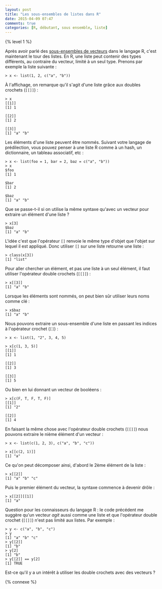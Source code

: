 ```yaml
---
layout: post
title: "Les sous-ensembles de listes dans R"
date: 2015-04-09 07:47
comments: true
categories: [R, débutant, sous ensemble, liste]
---
```


{% level 1 %}

Après avoir parlé des [sous-ensembles de vecteurs](http://lkdjiin.github.io/blog/2015/04/07/les-sous-ensembles-dans-r/) dans le langage R,
c'est maintenant le tour des listes. En R, une liste peut contenir des
types différents, au contraire du vecteur, limité à un seul type.
Prenons par exemple la liste suivante&nbsp;:

``` rconsole
> x <- list(1, 2, c("a", "b"))
```

À l'affichage, on remarque qu'il s'agit d'une liste grâce aux doubles crochets
(`[[]]`)&nbsp;:

``` rconsole
> x
[[1]]
[1] 1

[[2]]
[1] 2

[[3]]
[1] "a" "b"
```

<!-- more -->

Les éléments d'une liste peuvent être nommés. Suivant votre langage de
prédilection, vous pouvez penser à une liste R comme à un hash, un dictionnaire,
un tableau associatif, etc&nbsp;:

``` rconsole
> x <- list(foo = 1, bar = 2, baz = c("a", "b"))
> x
$foo
[1] 1

$bar
[1] 2

$baz
[1] "a" "b"
```

Que se passe-t-il si on utilise la même syntaxe qu'avec un vecteur pour extraire
un élément d'une liste ?

``` rconsole
> x[3]
$baz
[1] "a" "b"
```

L'idée c'est que l'opérateur `[]` renvoie le même type d'objet que l'objet sur
lequel il est appliqué. Donc utiliser `[]` sur une liste retourne une liste&nbsp;:

``` rconsole
> class(x[3])
[1] "list"
```

Pour aller chercher un élément, et pas une liste à un seul élément, il faut
utiliser l'opérateur double crochets (`[[]]`)&nbsp;:

``` rconsole
> x[[3]]
[1] "a" "b"
```

Lorsque les éléments sont nommés, on peut bien sûr utiliser leurs noms comme
clé&nbsp;:

``` rconsole
> x$baz
[1] "a" "b"
```

Nous pouvons extraire un sous-ensemble d'une liste en passant les indices à
l'opérateur crochet (`[]`)&nbsp;:

``` rconsole
> x <- list(1, "2", 3, 4, 5)

> x[c(1, 3, 5)]
[[1]]
[1] 1

[[2]]
[1] 3

[[3]]
[1] 5
```

Ou bien en lui donnant un vecteur de booléens&nbsp;:

``` rconsole
> x[c(F, T, F, T, F)]
[[1]]
[1] "2"

[[2]]
[1] 4
```

En faisant la même chose avec l'opérateur double crochets (`[[]]`) nous pouvons
extraire le nième élément d'un vecteur&nbsp;:

``` rconsole
> x <- list(c(1, 2, 3), c("a", "b", "c"))

> x[[c(2, 1)]]
[1] "a"
```

Ce qu'on peut décomposer ainsi, d'abord le 2ème élément de la liste&nbsp;:

``` rconsole
> x[[2]]
[1] "a" "b" "c"
```

Puis le premier élément du vecteur, la syntaxe commence à devenir drôle&nbsp;:

``` rconsole
> x[[2]][[1]]
[1] "a"
```

Question pour les connaisseurs du langage R : le code précédent me suggère qu'un vecteur
*agit* aussi comme une liste et que l'opérateur double crochet (`[[]]`) n'est pas
limité aux listes. Par exemple&nbsp;:

``` rconsole
> y <- c("a", "b", "c")
> y
[1] "a" "b" "c"
> y[[2]]
[1] "b"
> y[2]
[1] "b"
> y[[2]] == y[2]
[1] TRUE
```

Est-ce qu'il y a un intérêt à utiliser les double crochets avec des vecteurs ?

{% connexe %}
